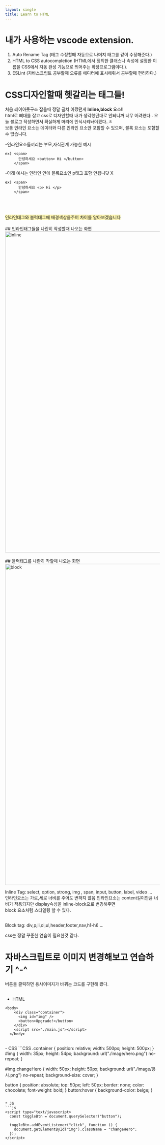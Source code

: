 ```yaml
---
layout: single
title: Learn to HTML
---
```



# 내가 사용하는 vscode extension. 
1. Auto Rename Tag (태그 수정할때 자동으로 나머지 태그를 같이 수정해준다.)  
2. HTML to CSS autocompletion (HTML에서 정의한 클래스나 속성에 설정한 이름을 CSS에서 자동 완성 기능으로 띄어주는 확장프로그램이다.). 
3. ESLint (자바스크립트 공부할때 오류를 에디터에 표시해줘서 공부할때 편리하다.)



# CSS디자인할때 헷갈리는 태그들!  


처음 레이아웃구조 잡을때 정말 골치 아팠던게 <b>Inline,block</b> 요소!!<br>
html로 뼈대를 잡고 css로 디자인할때 내가 생각했던대로 안되니까 너무 어려웠다.. 오늘 블로그 작성하면서 확실하게 머리에 인식시켜놔야겠다..ㅎ
<br>
보통 인라인 요소는 데이터와 다른 인라인 요소만 포함할 수 있으며, 블록 요소는 포함할 수 없습니다.  

-인라인요소들끼리는 부모,자식관계 가능한 예시
~~~
ex) <span>
      안녕하세요 <button> Hi </button>
    </span>
~~~

-아래 예시는 인라인 안에 블록요소인 p태그 포함 안됩니닷 X
~~~
ex) <span>
      안녕하세요 <p> Hi </p>
    </span>
~~~
<br>
<br>
<br>
<span style="background-color: #fff5b1 ">인라인태그와 블럭태그에 배경색상을주어 차이를 알아보겠습니다</span>
<br>
<br>
## 인라인태그들을 나란히 작성할때 나오는 화면
<img width="1043" alt="inline" src="https://user-images.githubusercontent.com/100896832/178086759-1b1c79d3-f4dd-4952-8f8e-d6db93b0fb91.png">
<br>
<br>
## 블럭태그를 나란히 작할때 나오는 화면
<img width="1044" alt="block" src="https://user-images.githubusercontent.com/100896832/178086834-746ffa54-a014-480f-9118-6f80dd382505.png">

Inline Tag: select, option, strong, img , span, input, button, label, video ...<br>
인라인요소는 가로,세로 너비를 주어도 변하지 않음
인라인요소는 content길이만큼 너비가 적용되지만 display속성을 inline-block으로 변경해주면<br>
block 요소처럼 스타일링 할 수 있다.
 
<br>
Block tag: div,p,li,ol,ul,header,footer,nav,h1-h6 ...
 

css는 정말 꾸준한 연습이 필요한것 같다.  

# 자바스크립트로 이미지 변경해보고 연습하기 ^-^  

버튼을 클릭하면 용사이미지가 바뀌는 코드를 구현해 봤다.  
<br>
* HTML
~~~
<body>
    <div class="container">
      <img id="img" />
      <button>Upgrade!</button>
    </div>
    <script src="./main.js"></script>
  </body>
~~~
<br>
- CSS
```CSS
.container {
  position: relative;
  width: 500px;
  height: 500px;
}
#img {
  width: 35px;
  height: 54px;
  background: url("./image/hero.png") no-repeat;
}

#img.changeHero {
  width: 50px;
  height: 50px;
  background: url("./image/용사.png") no-repeat;
  background-size: cover;
}

button {
  position: absolute;
  top: 50px;
  left: 50px;
  border: none;
  color: chocolate;
  font-weight: bold;
}
button:hover {
  background-color: beige;
}

```

* JS 
```js
<script type="text/javascript>
  const toggleBtn = document.querySelector("button");

  toggleBtn.addEventListener("click", function () {
    document.getElementById("img").className = "changeHero";
  });
</script>

```
